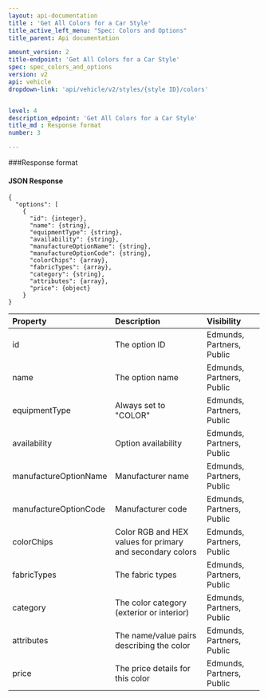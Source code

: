 ```yaml
---
layout: api-documentation
title : 'Get All Colors for a Car Style'
title_active_left_menu: "Spec: Colors and Options"
title_parent: Api documentation

amount_version: 2
title-endpoint: 'Get All Colors for a Car Style'
spec: spec_colors_and_options
version: v2
api: vehicle
dropdown-link: 'api/vehicle/v2/styles/{style ID}/colors'


level: 4
description_edpoint: 'Get All Colors for a Car Style'
title_md : Response format
number: 3

---
```


###Response format

#### JSON Response

	{
	  "options": [
	    {
	      "id": {integer},
	      "name": {string},
	      "equipmentType": {string},
	      "availability": {string},
	      "manufactureOptionName": {string},
	      "manufactureOptionCode": {string},
	      "colorChips": {array},
	      "fabricTypes": {array},
	      "category": {string},
	      "attributes": {array},
	      "price": {object}
	    }
	}


| Property      				| Description                         					| Visibility                |
|:------------------------------|:------------------------------------------------------|:------------------------- |
| id		    				| The option ID											| Edmunds, Partners, Public |
| name		    				| The option name										| Edmunds, Partners, Public |
| equipmentType 				| Always set to "COLOR"                             	| Edmunds, Partners, Public |
| availability  				| Option availability									| Edmunds, Partners, Public |
| manufactureOptionName		    | Manufacturer name										| Edmunds, Partners, Public |
| manufactureOptionCode			| Manufacturer code										| Edmunds, Partners, Public |
| colorChips	    		    | Color RGB and HEX values for primary and secondary colors | Edmunds, Partners, Public |
| fabricTypes	    		    | The fabric types      					            | Edmunds, Partners, Public |
| category	    			    | The color category (exterior or interior)	            | Edmunds, Partners, Public |
| attributes    		        | The name/value pairs describing the color             | Edmunds, Partners, Public |
| price 	    		        | The price details for this color  		            | Edmunds, Partners, Public |